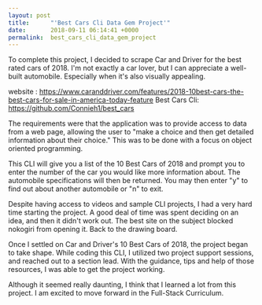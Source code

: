 ```yaml
---
layout: post
title:      "'Best Cars Cli Data Gem Project'"
date:       2018-09-11 06:14:41 +0000
permalink:  best_cars_cli_data_gem_project
---
```



To complete this project, I decided to scrape Car and Driver for the best rated cars of 2018. I'm not exactly a car lover, but I can appreciate a well-built automobile. Especially when it's also visually appealing.

website :  https://www.caranddriver.com/features/2018-10best-cars-the-best-cars-for-sale-in-america-today-feature
Best Cars Cli:  https://github.com/Connieh1/best_cars

The requirements were that the application was to provide access to data from a web page, allowing the user to "make a choice and then get detailed information about their choice." This was to be done with a focus on object oriented programming. 

This CLI will give you a list of the 10 Best Cars of 2018 and prompt you to enter the number of the car you would like more information about. The automobile specifications will then be returned. You may then enter "y" to find out about another automobile or "n" to exit.

Despite having access to videos and sample CLI projects, I had a very hard time starting the project. A good deal of time was spent deciding on an idea, and then it didn't work out. The best site on the subject blocked nokogiri from opening it. Back to the drawing board.

Once I settled on Car and Driver's 10 Best Cars of 2018, the project began to take shape. While coding this CLI, I utilized two project support sessions, and reached out to a section lead. With the guidance, tips and help of those resources, I was able to get the project working.

Although it seemed really daunting, I think that I learned a lot from this project. I am excited to move forward in the 
Full-Stack Curriculum.

